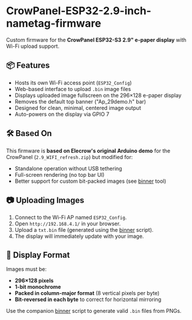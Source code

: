 # CrowPanel-ESP32-2.9-inch-nametag-firmware

Custom firmware for the **CrowPanel ESP32-S3 2.9" e-paper display** with Wi-Fi upload support.

## 📦 Features

- Hosts its own Wi-Fi access point (`ESP32_Config`)
- Web-based interface to upload `.bin` image files
- Displays uploaded image fullscreen on the 296×128 e-paper display
- Removes the default top banner ("Ap_29demo.h" bar)
- Designed for clean, minimal, centered image output
- Auto-powers on the display via GPIO 7

## 🛠 Based On

This firmware is **based on Elecrow's original Arduino demo** for the CrowPanel (`2.9_WIFI_refresh.zip`) but modified for:

- Standalone operation without USB tethering
- Full-screen rendering (no top bar UI)
- Better support for custom bit-packed images (see [binner](https://github.com/MariusQuabeck/CrowPanel-ESP32-2.9-inch-binner/) tool)

## 📷 Uploading Images

1. Connect to the Wi-Fi AP named `ESP32_Config`.
2. Open `http://192.168.4.1/` in your browser.
3. Upload a `txt.bin` file (generated using the [binner](https://github.com/MariusQuabeck/CrowPanel-ESP32-2.9-inch-binner/) script).
4. The display will immediately update with your image.

## 🧱 Display Format

Images must be:

- **296×128 pixels**
- **1-bit monochrome**
- **Packed in column-major format** (8 vertical pixels per byte)
- **Bit-reversed in each byte** to correct for horizontal mirroring

Use the companion [binner](https://github.com/MariusQuabeck/CrowPanel-ESP32-2.9-inch-binner/) script to generate valid `.bin` files from PNGs.
